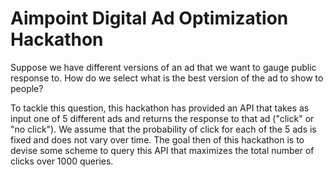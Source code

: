 # Aimpoint Digital Ad Optimization Hackathon

Suppose we have different versions of an ad that we want to gauge public response to. How do we select what is the best version of the ad to show to people?

To tackle this question, this hackathon has provided an API that takes as input one of 5 different ads and returns the response to that ad ("click" or "no click"). We assume that the probability of click for each of the 5 ads is fixed and does not vary over time. The goal then of this hackathon is to devise some scheme to query this API that maximizes the total number of clicks over 1000 queries. 